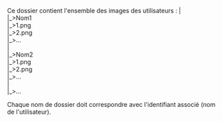 <p>Ce dossier contient l'ensemble des images des utilisateurs :
  |<br>
  |_>Nom1<br>
      |_>1.png<br>
      |_>2.png<br>
      |_>...<br>
  |<br>
  |_>Nom2<br>
      |_>1.png<br>
      |_>2.png<br>
      |_>...<br>
  |<br>
  |_>...<br>
  
Chaque nom de dossier doit correspondre avec l'identifiant associé (nom de l'utilisateur).</p>
